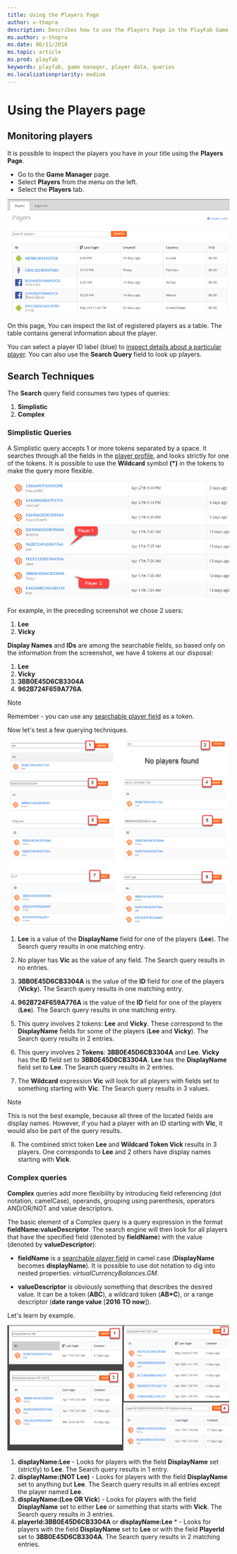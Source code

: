```yaml
---
title: Using the Players Page
author: v-thopra
description: Describes how to use the Players Page in the PlayFab Game Manager for simple and complex queries of player data.
ms.author: v-thopra
ms.date: 06/11/2018
ms.topic: article
ms.prod: playfab
keywords: playfab, game manager, player data, queries
ms.localizationpriority: medium
---
```


# Using the Players page

## Monitoring players

It is possible to inspect the players you have in your title using the **Players Page**.

- Go to the **Game Manager** page.
- Select **Players** from the menu on the left.
- Select the **Players** tab.

![Game Manager - Players Page](media/tutorials/game-manager-players-page.png)  

On this page, You can inspect the list of registered players as a table. The table contains general information about the player.

You can select a player ID label (blue) to [inspect details about a particular player](player-details.md). You can also use the **Search Query** field to look up players.

## Search Techniques

The **Search** query field consumes two types of queries:

1. **Simplistic**
2. **Complex**

### Simplistic Queries

A Simplistic query accepts 1 or more tokens separated by a space. It searches through all the fields in the [player profile](xref:titleid.playfabapi.com.admin.accountmanagement.getplayerprofile#playerprofilemodel), and looks strictly for one of the tokens. It is possible to use the **Wildcard** symbol **(*)** in the tokens to make the query more flexible.

![Game Manager - Players Page - display names and IDs](media/tutorials/game-manager-players-page-display-names-and-ids.png)  

For example, in the preceding screenshot we chose 2 users:

1. **Lee**
2. **Vicky**

**Display Names** and **IDs** are among the searchable fields, so based only on the information from the screenshot, we have 4 tokens at our disposal:

1. **Lee**
2. **Vicky**
3. **3BB0E45D6CB3304A**
4. **962B724F659A776A**. 

> [!NOTE] 
> Remember - you can use any [searchable player field](xref:titleid.playfabapi.com.admin.accountmanagement.getplayerprofile#playerprofilemodel) as a token.

Now let's test a few querying techniques.

![Game Manager - Players Page - simplistic queries](media/tutorials/game-manager-players-page-simplistic-queries.png)  

1. **Lee** is a value of the **DisplayName** field for one of the players (**Lee**). The Search query results in one matching entry.

2. No player has **Vic** as the value of any field. The Search query results in no entries.
3. **3BB0E45D6CB3304A** is the value of the **ID** field for one of the players (**Vicky**). The Search query results in one matching entry.
4. **962B724F659A776A** is the value of the **ID** field for one of the players (**Lee**). The Search query results in one matching entry.
5. This query involves 2 tokens: **Lee** and **Vicky**. These correspond to the **DisplayName** fields for some of the players (**Lee** and **Vicky**). The Search query results in 2 entries.
6. This query involves 2 **Tokens**: **3BB0E45D6CB3304A** and **Lee**. **Vicky** has the **ID** field set to **3BB0E45D6CB3304A**. **Lee** has the **DisplayName** field set to **Lee**. The Search query results in 2 entries.
7. The **Wildcard** expression **Vic** will look for all players with fields set to something starting with **Vic**. The Search query results in 3 values.

> [!NOTE]
> This is not the best example, because all three of the located fields are display names. However, if you had a player with an ID starting with **Vic**, it would also be part of the query results.

8. The combined strict token **Lee** and **Wildcard Token Vick** results in 3 players. One corresponds to **Lee** and 2 others have display names starting with **Vick**.

### Complex queries

**Complex** queries add more flexibility by introducing field referencing (dot notation, camelCase), operands, grouping using parenthesis, operators AND/OR/NOT and value descriptors.

The basic element of a Complex query is a query expression in the format **fieldName:valueDescriptor**. The search engine will then look for all players that have the  specified field (denoted by **fieldName**) with the value (denoted by **valueDescriptor**):

- **fieldName** is a [searchable player field](xref:titleid.playfabapi.com.admin.accountmanagement.getplayerprofile#playerprofilemodel) in camel case (**DisplayName** becomes **displayName**). It is possible to use dot notation to dig into nested properties: *virtualCurrencyBalances.GM*.

- **valueDescriptor** is obviously something that describes the desired value. It can be a token (**ABC**), a wildcard token (**AB*C**), or a range descriptor (**date range value** [**2016 TO now**]).

Let's learn by example.

![Game Manager - Players Page - complex queries](media/tutorials/game-manager-players-page-complex-queries.png)  

1. **displayName:Lee** - Looks for players with the field **DisplayName** set (strictly) to **Lee**. The Search query results in 1 entry.
2. **displayName:(NOT Lee)** - Looks for players with the field **DisplayName** set to anything but **Lee**. The Search query results in all entries except the player named **Lee**.
3. **displayName:(Lee OR Vick**) - Looks for players with the field **DisplayName** set to either **Lee** or something that starts with **Vick**. The Search query results in 3 entries.
4. **playerId:3BB0E45D6CB3304A** or **displayName:Lee** * - Looks for players with the field **DisplayName** set to **Lee** or with the field **PlayerId** set to **3BB0E45D6CB3304A**. The Search query results in 2 matching entries.
